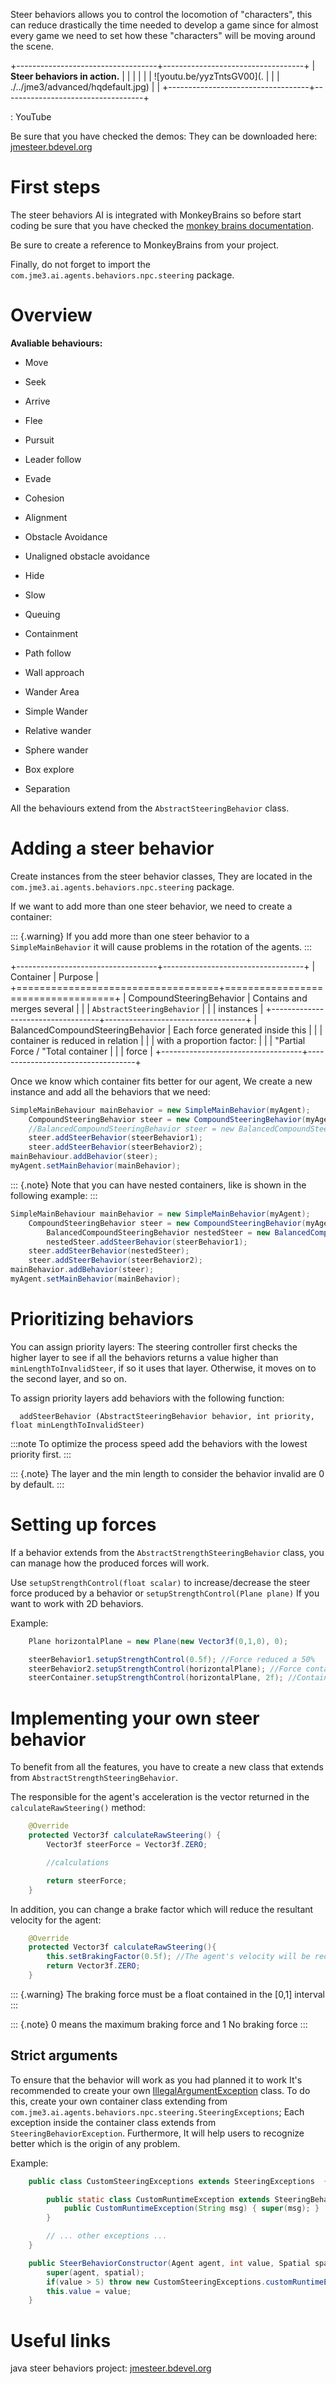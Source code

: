 Steer behaviors allows you to control the locomotion of "characters",
this can reduce drastically the time needed to develop a game since for
almost every game we need to set how these "characters" will be moving
around the scene.

+-----------------------------------+-----------------------------------+
| **Steer behaviors in action.**    |                                   |
|                                   |                                   |
| ![youtu.be/yyzTntsGV00](.         |                                   |
| ./../jme3/advanced/hqdefault.jpg) |                                   |
+-----------------------------------+-----------------------------------+

: YouTube

Be sure that you have checked the demos: They can be downloaded here:
[jmesteer.bdevel.org](http://jmesteer.bdevel.org)

First steps
===========

The steer behaviors AI is integrated with MonkeyBrains so before start
coding be sure that you have checked the [monkey brains
documentation](../../jme3/advanced/monkey_brains).

Be sure to create a reference to MonkeyBrains from your project.

Finally, do not forget to import the
`com.jme3.ai.agents.behaviors.npc.steering` package.

Overview
========

**Avaliable behaviours:**

-   Move

-   Seek

-   Arrive

-   Flee

-   Pursuit

-   Leader follow

-   Evade

-   Cohesion

-   Alignment

-   Obstacle Avoidance

-   Unaligned obstacle avoidance

-   Hide

-   Slow

-   Queuing

-   Containment

-   Path follow

-   Wall approach

-   Wander Area

-   Simple Wander

-   Relative wander

-   Sphere wander

-   Box explore

-   Separation

All the behaviours extend from the `AbstractSteeringBehavior` class.

Adding a steer behavior
=======================

Create instances from the steer behavior classes, They are located in
the `com.jme3.ai.agents.behaviors.npc.steering` package.

If we want to add more than one steer behavior, we need to create a
container:

::: {.warning}
If you add more than one steer behavior to a `SimpleMainBehavior` it
will cause problems in the rotation of the agents.
:::

+-----------------------------------+-----------------------------------+
| Container                         | Purpose                           |
+===================================+===================================+
| CompoundSteeringBehavior          | Contains and merges several       |
|                                   | `AbstractSteeringBehavior`        |
|                                   | instances                         |
+-----------------------------------+-----------------------------------+
| BalancedCompoundSteeringBehavior  | Each force generated inside this  |
|                                   | container is reduced in relation  |
|                                   | with a proportion factor:         |
|                                   | "Partial Force / "Total container |
|                                   | force                             |
+-----------------------------------+-----------------------------------+

Once we know which container fits better for our agent, We create a new
instance and add all the behaviors that we need:

```java
SimpleMainBehaviour mainBehavior = new SimpleMainBehavior(myAgent);
    CompoundSteeringBehavior steer = new CompoundSteeringBehavior(myAgent);
    //BalancedCompoundSteeringBehavior steer = new BalancedCompoundSteeringBehavior(myAgent);
    steer.addSteerBehavior(steerBehavior1);
    steer.addSteerBehavior(steerBehavior2);
mainBehaviour.addBehavior(steer);
myAgent.setMainBehavior(mainBehavior);
```

::: {.note}
Note that you can have nested containers, like is shown in the following
example:
:::

```java
SimpleMainBehaviour mainBehavior = new SimpleMainBehavior(myAgent);
    CompoundSteeringBehavior steer = new CompoundSteeringBehavior(myAgent);
        BalancedCompoundSteeringBehavior nestedSteer = new BalancedCompoundSteeringBehavior(myAgent);
        nestedSteer.addSteerBehavior(steerBehavior1);
    steer.addSteerBehavior(nestedSteer);
    steer.addSteerBehavior(steerBehavior2);
mainBehavior.addBehavior(steer);
myAgent.setMainBehavior(mainBehavior);
```

Prioritizing behaviors
======================

You can assign priority layers: The steering controller first checks the
higher layer to see if all the behaviors returns a value higher than
`minLengthToInvalidSteer`, if so it uses that layer. Otherwise, it moves
on to the second layer, and so on.

To assign priority layers add behaviors with the following function:

      addSteerBehavior (AbstractSteeringBehavior behavior, int priority, float minLengthToInvalidSteer)

:::note
To optimize the process speed add the behaviors with the lowest priority
first.
:::

::: {.note}
The layer and the min length to consider the behavior invalid are 0 by
default.
:::

Setting up forces
=================

If a behavior extends from the `AbstractStrengthSteeringBehavior` class,
you can manage how the produced forces will work.

Use `setupStrengthControl(float scalar)` to increase/decrease the steer
force produced by a behavior or `setupStrengthControl(Plane plane)` If
you want to work with 2D behaviors.

Example:

```java
    Plane horizontalPlane = new Plane(new Vector3f(0,1,0), 0);

    steerBehavior1.setupStrengthControl(0.5f); //Force reduced a 50%
    steerBehavior2.setupStrengthControl(horizontalPlane); //Force contained in the XZ plane
    steerContainer.setupStrengthControl(horizontalPlane, 2f); //Contained in the XZ plane and increased a 100%
```

Implementing your own steer behavior
====================================

To benefit from all the features, you have to create a new class that
extends from `AbstractStrengthSteeringBehavior`.

The responsible for the agent's acceleration is the vector returned in
the `calculateRawSteering()` method:

```java
    @Override
    protected Vector3f calculateRawSteering() {
        Vector3f steerForce = Vector3f.ZERO;

        //calculations

        return steerForce;
    }
```

In addition, you can change a brake factor which will reduce the
resultant velocity for the agent:

```java
    @Override
    protected Vector3f calculateRawSteering(){
        this.setBrakingFactor(0.5f); //The agent's velocity will be reduced a 50%
        return Vector3f.ZERO;
    }
```

::: {.warning}
The braking force must be a float contained in the \[0,1\] interval
:::

::: {.note}
0 means the maximum braking force and 1 No braking force
:::

Strict arguments
----------------

To ensure that the behavior will work as you had planned it to work It's
recommended to create your own
[IllegalArgumentException](http://docs.oracle.com/javase/7/docs/api/java/lang/IllegalArgumentException.html)
class. To do this, create your own container class extending from
`com.jme3.ai.agents.behaviors.npc.steering.SteeringExceptions`; Each
exception inside the container class extends from
`SteeringBehaviorException`. Furthermore, It will help users to
recognize better which is the origin of any problem.

Example:

```java
    public class CustomSteeringExceptions extends SteeringExceptions  {

        public static class CustomRuntimeException extends SteeringBehaviorException {
            public CustomRuntimeException(String msg) { super(msg); }
        }

        // ... other exceptions ...
    }
```

```java
    public SteerBehaviorConstructor(Agent agent, int value, Spatial spatial) {
        super(agent, spatial);
        if(value > 5) throw new CustomSteeringExceptions.customRuntimeException ("Value must be lower than 5");
        this.value = value;
    }
```

Useful links
============

java steer behaviors project:
[jmesteer.bdevel.org](http://jmesteer.bdevel.org/)
